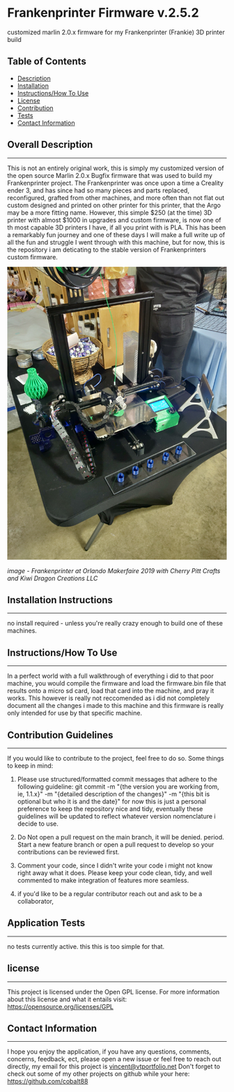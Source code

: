 # Frankenprinter Firmware v.2.5.2

customized marlin 2.0.x firmware for my Frankenprinter (Frankie) 3D printer build

## Table of Contents

- [Description](#overall-description)
- [Installation](#installation-instructions)
- [Instructions/How To Use](#instructions/how-to-use)
- [License](#license)
- [Contribution](#contribution-guidelines)
- [Tests](#application-tests)
- [Contact Information](#contact-information)



 ## Overall Description 
 - - - 
 
This is not an entirely original work, this is simply my customized version of the open source Marlin 2.0.x Bugfix firmware that was used to build my Frankenprinter project. The Frankenprinter was once upon a time a Creality ender 3, and has since had so many pieces and parts replaced, reconfigured, grafted from other machines, and more often than not flat out custom designed and printed on other printer for this printer, that the Argo may be a more fitting name. However, this simple $250 (at the time) 3D printer with almost $1000 in upgrades and custom firmware, is now one of th most capable 3D printers I have, if all you print with is PLA. This has been a remarkably fun journey and one of these days I will make a full write up of all the fun and struggle I went through with this machine, but for now, this is the repository i am deticating to the stable version of Frankenprinters custom firmware.


 ![Alt text](./images/IMG_20191110_093938.jpg)

 *image - Frankenprinter at Orlando Makerfaire 2019 with Cherry Pitt Crafts and Kiwi Dragon Creations LLC*

 ## Installation Instructions
 - - -

no install required - unless you're really crazy enough to build one of these machines. 

 ## Instructions/How To Use
 - - -
 
 In a perfect world with a full walkthrough of everything i did to that poor machine, you would compile the firmware and load the firmware.bin file that results onto a micro sd card, load that card into the machine, and pray it works. This however is really not reccomended as i did not completely document all the changes i made to this machine and this firmware is really only intended for use by that specific machine. 

 ## Contribution Guidelines
 - - -
 If you would like to contribute to the project, feel free to do so. Some things to keep in mind:

 1. Please use structured/formatted commit messages that adhere to the following guideline: git commit -m "{the version you are working from, ie, 1.1.x}" -m "{detailed description of the changes}" -m "{this bit is optional but who it is and the date}"
 for now this is just a personal preference to keep the repository nice and tidy, eventually these guidelines will be updated to reflect whatever version nomenclature i decide to use. 

 2. Do Not open a pull request on the main branch, it will be denied. period. Start a new feature branch or open a pull request to develop so your contributions can be reviewed first. 

 3. Comment your code, since I didn't write your code i might not know right away what it does. Please keep your code clean, tidy, and well commented to make integration of features more seamless. 

 4. if you'd like to be a regular contributor reach out and ask to be a collaborator, 

 ## Application Tests
 - - -

no tests currently active. this this is too simple for that.

## license
  - - - 
  This project is licensed under the Open GPL license.
  For more information about this license and what it entails visit: https://opensource.org/licenses/GPL

 ## Contact Information
 - - -
I hope you enjoy the application, if you have any questions, comments, concerns, feedback, ect, 
please open a new issue or feel free to reach out directly, my email for this project is vincent@vtportfolio.net
Don't forget to check out some of my other projects on github while your here: https://github.com/cobalt88